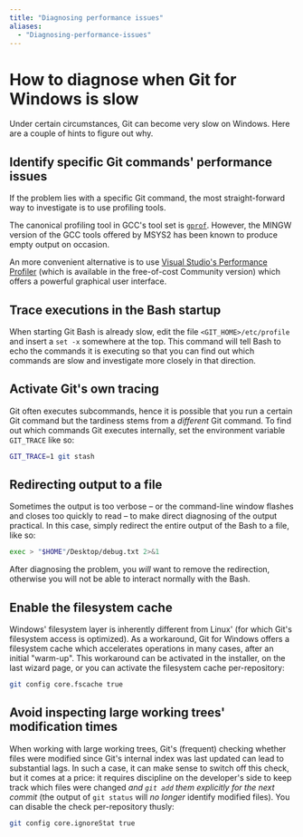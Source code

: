 ```yaml
---
title: "Diagnosing performance issues"
aliases:
  - "Diagnosing-performance-issues"
---
```

# How to diagnose when Git for Windows is slow

Under certain circumstances, Git can become very slow on Windows. Here are a couple of hints to figure out why.

## Identify specific Git commands' performance issues

If the problem lies with a specific Git command, the most straight-forward way to investigate is to use profiling tools.

The canonical profiling tool in GCC's tool set is [`gprof`](https://sourceware.org/binutils/docs/gprof/). However, the MINGW version of the GCC tools offered by MSYS2 has been known to produce empty output on occasion.

An more convenient alternative is to use [Visual Studio's Performance Profiler](./performance-profiling-with-visual-studio.html) (which is available in the free-of-cost Community version) which offers a powerful graphical user interface.

## Trace executions in the Bash startup

When starting Git Bash is already slow, edit the file `<GIT_HOME>/etc/profile` and insert a `set -x` somewhere at the top. This command will tell Bash to echo the commands it is executing so that you can find out which commands are slow and investigate more closely in that direction.

## Activate Git's own tracing

Git often executes subcommands, hence it is possible that you run a certain Git command but the tardiness stems from a *different* Git command. To find out which commands Git executes internally, set the environment variable `GIT_TRACE` like so:

```bash
GIT_TRACE=1 git stash
```

## Redirecting output to a file

Sometimes the output is too verbose – or the command-line window flashes and closes too quickly to read – to make direct diagnosing of the output practical. In this case, simply redirect the entire output of the Bash to a file, like so:

```bash
exec > "$HOME"/Desktop/debug.txt 2>&1
```

After diagnosing the problem, you *will* want to remove the redirection, otherwise you will not be able to interact normally with the Bash.

## Enable the filesystem cache

Windows' filesystem layer is inherently different from Linux' (for which Git's filesystem access is optimized). As a workaround, Git for Windows offers a filesystem cache which accelerates operations in many cases, after an initial "warm-up". This workaround can be activated in the installer, on the last wizard page, or you can activate the filesystem cache per-repository:

```bash
git config core.fscache true
```

## Avoid inspecting large working trees' modification times

When working with large working trees, Git's (frequent) checking whether files were modified since Git's internal index was last updated can lead to substantial lags. In such a case, it can make sense to switch off this check, but it comes at a price: it requires discipline on the developer's side to keep track which files were changed *and `git add` them explicitly for the next commit* (the output of `git status` will *no longer* identify modified files). You can disable the check per-repository thusly:

```bash
git config core.ignoreStat true
```
